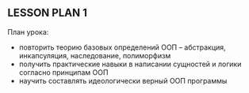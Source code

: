 ## LESSON PLAN 1

План урока:
- повторить теорию базовых определений ООП – абстракция, инкапсуляция, наследование, полиморфизм
- получить практические навыки в написании сущностей и логики согласно принципам ООП
- научить составлять идеологически верный ООП программы

